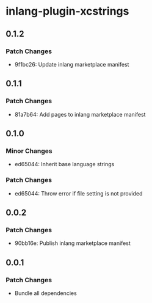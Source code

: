 # inlang-plugin-xcstrings

## 0.1.2

### Patch Changes

- 9f1bc26: Update inlang marketplace manifest

## 0.1.1

### Patch Changes

- 81a7b64: Add pages to inlang marketplace manifest

## 0.1.0

### Minor Changes

- ed65044: Inherit base language strings

### Patch Changes

- ed65044: Throw error if file setting is not provided

## 0.0.2

### Patch Changes

- 90bb16e: Publish inlang marketplace manifest

## 0.0.1

### Patch Changes

- Bundle all dependencies
